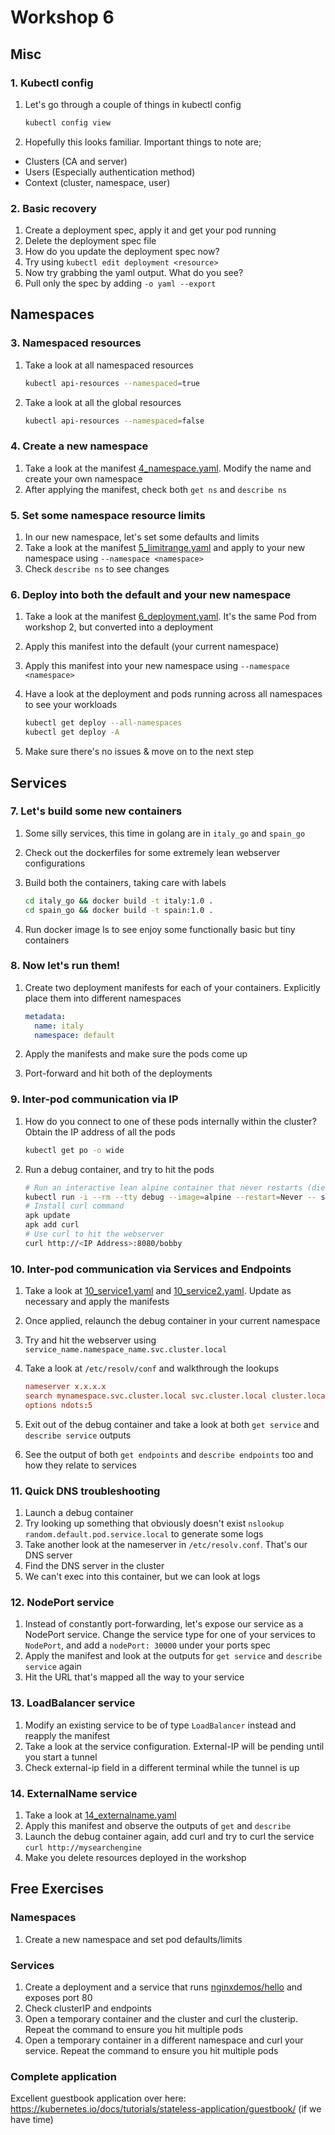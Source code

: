 # Workshop 6

## Misc

### 1. Kubectl config

1. Let's go through a couple of things in kubectl config

    ```bash
    kubectl config view
    ```

1. Hopefully this looks familiar. Important things to note are;

- Clusters (CA and server)
- Users (Especially authentication method)
- Context (cluster, namespace, user)

### 2. Basic recovery

1. Create a deployment spec, apply it and get your pod running
1. Delete the deployment spec file
1. How do you update the deployment spec now?
1. Try using `kubectl edit deployment <resource>`
1. Now try grabbing the yaml output. What do you see?
1. Pull only the spec by adding `-o yaml --export`

## Namespaces

### 3. Namespaced resources

1. Take a look at all namespaced resources

    ```bash
    kubectl api-resources --namespaced=true
    ```

1. Take a look at all the global resources

    ```bash
    kubectl api-resources --namespaced=false
    ```

### 4. Create a new namespace

1. Take a look at the manifest [4_namespace.yaml](4_namespace.yaml). Modify the name and create your own namespace
1. After applying the manifest, check both `get ns` and `describe ns`

### 5. Set some namespace resource limits

1. In our new namespace, let's set some defaults and limits
1. Take a look at the manifest [5_limitrange.yaml](5_limitrange.yaml) and apply to your new namespace using `--namespace <namespace>`
1. Check `describe ns` to see changes

### 6. Deploy into both the default and your new namespace

1. Take a look at the manifest [6_deployment.yaml](6_deployment.yaml). It's the same Pod from workshop 2, but converted into a deployment
1. Apply this manifest into the default (your current namespace)
1. Apply this manifest into your new namespace using `--namespace <namespace>`
1. Have a look at the deployment and pods running across all namespaces to see your workloads

    ```bash
    kubectl get deploy --all-namespaces
    kubectl get deploy -A
    ```

1. Make sure there's no issues & move on to the next step

## Services

### 7. Let's build some new containers

1. Some silly services, this time in golang are in `italy_go` and `spain_go`
1. Check out the dockerfiles for some extremely lean webserver configurations
1. Build both the containers, taking care with labels

    ```bash
    cd italy_go && docker build -t italy:1.0 .
    cd spain_go && docker build -t spain:1.0 .
    ```

1. Run docker image ls to see enjoy some functionally basic but tiny containers

### 8. Now let's run them!

1. Create two deployment manifests for each of your containers. Explicitly place them into different namespaces

    ```yaml
    metadata:
      name: italy
      namespace: default
    ```

1. Apply the manifests and make sure the pods come up
1. Port-forward and hit both of the deployments

### 9. Inter-pod communication via IP

1. How do you connect to one of these pods internally within the cluster? Obtain the IP address of all the pods

    ```bash
    kubectl get po -o wide
    ```

1. Run a debug container, and try to hit the pods

    ```bash
    # Run an interactive lean alpine container that never restarts (dies/rm on shutdown)
    kubectl run -i --rm --tty debug --image=alpine --restart=Never -- sh
    # Install curl command
    apk update
    apk add curl
    # Use curl to hit the webserver
    curl http://<IP Address>:8080/bobby
    ```

### 10. Inter-pod communication via Services and Endpoints

1. Take a look at [10_service1.yaml](10_service1.yaml) and [10_service2.yaml](10_service2.yaml). Update as necessary and apply the manifests
1. Once applied, relaunch the debug container in your current namespace
1. Try and hit the webserver using `service_name.namespace_name.svc.cluster.local`
1. Take a look at `/etc/resolv/conf` and walkthrough the lookups

    ```conf
    nameserver x.x.x.x
    search mynamespace.svc.cluster.local svc.cluster.local cluster.local
    options ndots:5
    ```

1. Exit out of the debug container and take a look at both `get service` and `describe service` outputs
1. See the output of both `get endpoints` and `describe endpoints` too and how they relate to services

### 11. Quick DNS troubleshooting

1. Launch a debug container
1. Try looking up something that obviously doesn't exist `nslookup random.default.pod.service.local` to generate some logs
1. Take another look at the nameserver in `/etc/resolv.conf`. That's our DNS server
1. Find the DNS server in the cluster
1. We can't exec into this container, but we can look at logs

### 12. NodePort service

1. Instead of constantly port-forwarding, let's expose our service as a NodePort service. Change the service type for one of your services to `NodePort`, and add a `nodePort: 30000` under your ports spec
1. Apply the manifest and look at the outputs for `get service` and `describe service` again
1. Hit the URL that's mapped all the way to your service

### 13. LoadBalancer service

1. Modify an existing service to be of type `LoadBalancer` instead and reapply the manifest
1. Take a look at the service configuration. External-IP will be pending until you start a tunnel
1. Check external-ip field in a different terminal while the tunnel is up

### 14. ExternalName service

1. Take a look at [14_externalname.yaml](14_externalname.yaml)
1. Apply this manifest and observe the outputs of `get` and `describe`
1. Launch the debug container again, add curl and try to curl the service `curl http://mysearchengine`
1. Make you delete resources deployed in the workshop

## Free Exercises

### Namespaces

1. Create a new namespace and set pod defaults/limits

### Services

1. Create a deployment and a service that runs [nginxdemos/hello](https://hub.docker.com/r/nginxdemos/hello/) and exposes port 80
1. Check clusterIP and endpoints
1. Open a temporary container and the cluster and curl the clusterip. Repeat the command to ensure you hit multiple pods
1. Open a temporary container in a different namespace and curl your service. Repeat the command to ensure you hit multiple pods

### Complete application

Excellent guestbook application over here: https://kubernetes.io/docs/tutorials/stateless-application/guestbook/ (if we have time)